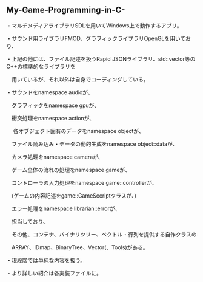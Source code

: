 ## My-Game-Programming-in-C-

・マルチメディアライブラリSDLを用いてWindows上で動作するアプリ。

・サウンド用ライブラリFMOD、グラフィックライブラリOpenGLを用いており、

・上記の他には、ファイル記述を扱うRapid JSONライブラリ、std::vector等のC++の標準的なライブラリを

　用いているが、それ以外は自身でコーディングしている。

・サウンドをnamespace audioが、

　グラフィックをnamespace gpuが、

　衝突処理をnamespace actionが、

　 各オブジェクト固有のデータをnamespace objectが、

　ファイル読み込み・データの動的生成をnamespace object::dataが、

　カメラ処理をnamespace cameraが、

　ゲーム全体の流れの処理をnamespace gameが、

　コントローラの入力処理をnamespace game::controllerが、

　(ゲームの内容記述をgame::GameSccriptクラスが、)

　エラー処理をnamespace librarian::errorが、

　担当しており、
	  
　その他、コンテナ、バイナリツリー、ベクトル・行列を提供する自作クラスの

　ARRAY、IDmap、BinaryTree、Vector(、Tools)がある。


・現段階では単純な内容を扱う。

・より詳しい紹介は各実装ファイルに。

